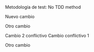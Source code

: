 Metodología de test: No TDD method

Nuevo cambio

Otro cambio

Cambio 2 conflictivo
Cambio conflictivo 1




Otro cambio